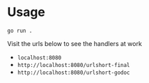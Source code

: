 # Usage

```
go run .
```

Visit the urls below to see the handlers at work

- `localhost:8080`
- `http://localhost:8080/urlshort-final`
- `http://localhost:8080/urlshort-godoc`

